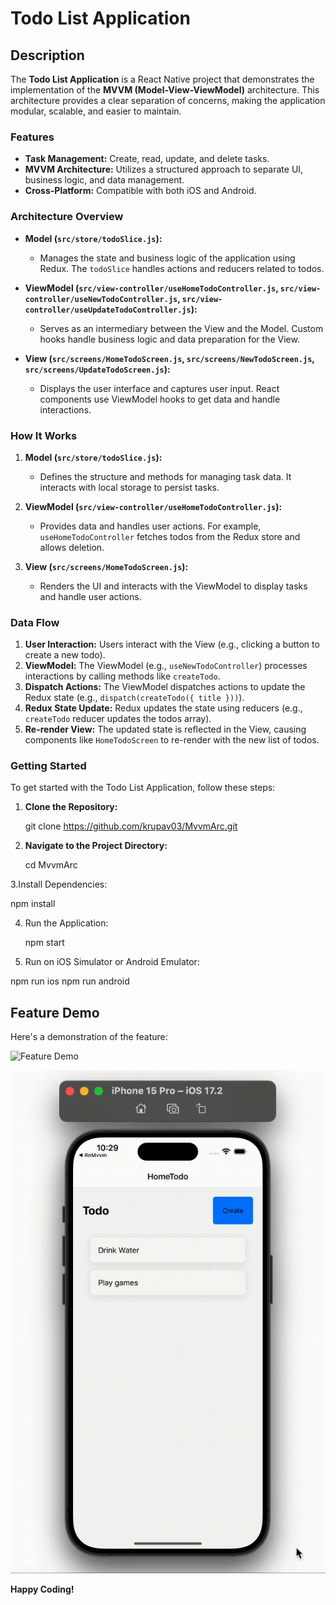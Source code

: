 # Todo List Application

## Description

The **Todo List Application** is a React Native project that demonstrates the implementation of the **MVVM (Model-View-ViewModel)** architecture. This architecture provides a clear separation of concerns, making the application modular, scalable, and easier to maintain.

### Features

- **Task Management:** Create, read, update, and delete tasks.
- **MVVM Architecture:** Utilizes a structured approach to separate UI, business logic, and data management.
- **Cross-Platform:** Compatible with both iOS and Android.


### Architecture Overview

- **Model (`src/store/todoSlice.js`):**
  - Manages the state and business logic of the application using Redux. The `todoSlice` handles actions and reducers related to todos.

- **ViewModel (`src/view-controller/useHomeTodoController.js`, `src/view-controller/useNewTodoController.js`, `src/view-controller/useUpdateTodoController.js`):**
  - Serves as an intermediary between the View and the Model. Custom hooks handle business logic and data preparation for the View.

- **View (`src/screens/HomeTodoScreen.js`, `src/screens/NewTodoScreen.js`, `src/screens/UpdateTodoScreen.js`):**
  - Displays the user interface and captures user input. React components use ViewModel hooks to get data and handle interactions.

### How It Works

1. **Model (`src/store/todoSlice.js`):**
   - Defines the structure and methods for managing task data. It interacts with local storage to persist tasks.

2. **ViewModel (`src/view-controller/useHomeTodoController.js`):**
   - Provides data and handles user actions. For example, `useHomeTodoController` fetches todos from the Redux store and allows deletion.

3. **View (`src/screens/HomeTodoScreen.js`):**
   - Renders the UI and interacts with the ViewModel to display tasks and handle user actions.

### Data Flow

1. **User Interaction:** Users interact with the View (e.g., clicking a button to create a new todo).
2. **ViewModel:** The ViewModel (e.g., `useNewTodoController`) processes interactions by calling methods like `createTodo`.
3. **Dispatch Actions:** The ViewModel dispatches actions to update the Redux state (e.g., `dispatch(createTodo({ title }))`).
4. **Redux State Update:** Redux updates the state using reducers (e.g., `createTodo` reducer updates the todos array).
5. **Re-render View:** The updated state is reflected in the View, causing components like `HomeTodoScreen` to re-render with the new list of todos.

### Getting Started

To get started with the Todo List Application, follow these steps:

1. **Clone the Repository:**
   
   git clone https://github.com/krupav03/MvvmArc.git

2. **Navigate to the Project Directory:**
   
   cd MvvmArc

3.Install Dependencies:

  npm install

4. Run the Application:

   npm start
   
6. Run on iOS Simulator or Android Emulator:

  npm run ios
  npm run android


  ## Feature Demo

Here's a demonstration of the feature:

![Feature Demo](assets/giphy(1).gif)

![Feature Demo](assets/giphy.gif)

  
**Happy Coding!**

